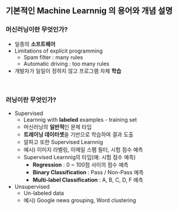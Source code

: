## 기본적인 Machine Learnnig 의 용어와 개념 설명

### 머신러닝이란 무엇인가?
- 일종의 **소프트웨어**
- Limitations of explicit programming
    - Spam filter : many rules
    - Automatic driving : too many rules
- 개발자가 일일이 정하지 않고 프로그램 자체 **학습**

<br/>

### 러닝이란 무엇인가?
- Supervised
    - Learnnig with **labeled** examples - training set
    - 머신러닝의 **일반적**인 문제 타입
    - **트레이닝 데이터셋**을 기반으로 학습하여 결과 도출
    - 알파고 또한 Supervised Learnnig
    - 예시) 이미지 라벨링, 이메일 스팸 필터, 시험 점수 예측
    - Supervised Learnnig의 타입(예: 시험 점수 예측)
        - **Regression** : 0 ~ 100점 사이의 점수 예측
        - **Binary Classification** : Pass / Non-Pass 예측
        - **Multi-label Classification** : A, B, C, D, F 예측
- Unsupervised
    - Un-labeled data
    - 예시) Google news grouping, Word clustering
